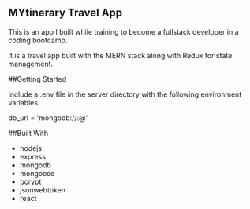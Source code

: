 ## MYtinerary Travel App

This is an app I built while training to become a fullstack developer in a coding bootcamp.

It is a travel app built with the MERN stack along with Redux for state management.

##Getting Started

Include a .env file in the server directory with the following environment variables.

db_url = 'mongodb://<USERNAME>:<PASSWROD>@<DATABASENAME>'

##Built With

- nodejs
- express
- mongodb
- mongoose
- bcrypt
- jsonwebtoken
- react
